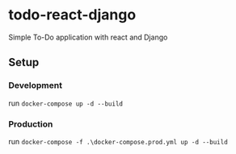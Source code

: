 # todo-react-django
Simple To-Do application with react and Django

## Setup
### Development
run `docker-compose up -d --build`
### Production
run `docker-compose -f .\docker-compose.prod.yml up -d --build`